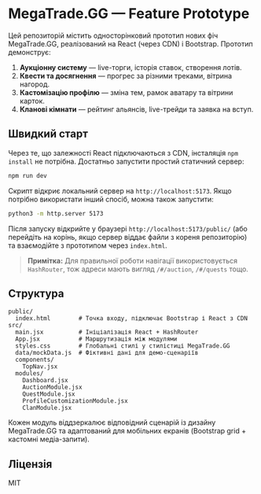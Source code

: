 # MegaTrade.GG — Feature Prototype

Цей репозиторій містить односторінковий прототип нових фіч MegaTrade.GG, реалізований на React (через CDN) і Bootstrap. Прототип демонструє:

1. **Аукціонну систему** — live-торги, історія ставок, створення лотів.
2. **Квести та досягнення** — прогрес за різними треками, вітрина нагород.
3. **Кастомізацію профілю** — зміна тем, рамок аватару та вітрини карток.
4. **Кланові кімнати** — рейтинг альянсів, live-трейди та заявка на вступ.

## Швидкий старт

Через те, що залежності React підключаються з CDN, інсталяція `npm install` не потрібна. Достатньо запустити простий статичний сервер:

```bash
npm run dev
```

Скрипт відкриє локальний сервер на `http://localhost:5173`. Якщо потрібно використати інший спосіб, можна також запустити:

```bash
python3 -m http.server 5173
```

Після запуску відкрийте у браузері `http://localhost:5173/public/` (або перейдіть на корінь, якщо сервер віддає файли з кореня репозиторію) та взаємодійте з прототипом через `index.html`.

> **Примітка:** Для правильної роботи навігації використовується `HashRouter`, тож адреси мають вигляд `/#/auction`, `/#/quests` тощо.

## Структура

```
public/
  index.html        # Точка входу, підключає Bootstrap і React з CDN
src/
  main.jsx          # Ініціалізація React + HashRouter
  App.jsx           # Маршрутизація між модулями
  styles.css        # Глобальні стилі у стилістиці MegaTrade.GG
  data/mockData.js  # Фіктивні дані для демо-сценаріїв
  components/
    TopNav.jsx
  modules/
    Dashboard.jsx
    AuctionModule.jsx
    QuestModule.jsx
    ProfileCustomizationModule.jsx
    ClanModule.jsx
```

Кожен модуль віддзеркалює відповідний сценарій із дизайну MegaTrade.GG та адаптований для мобільних екранів (Bootstrap grid + кастомні медіа-запити).

## Ліцензія

MIT
